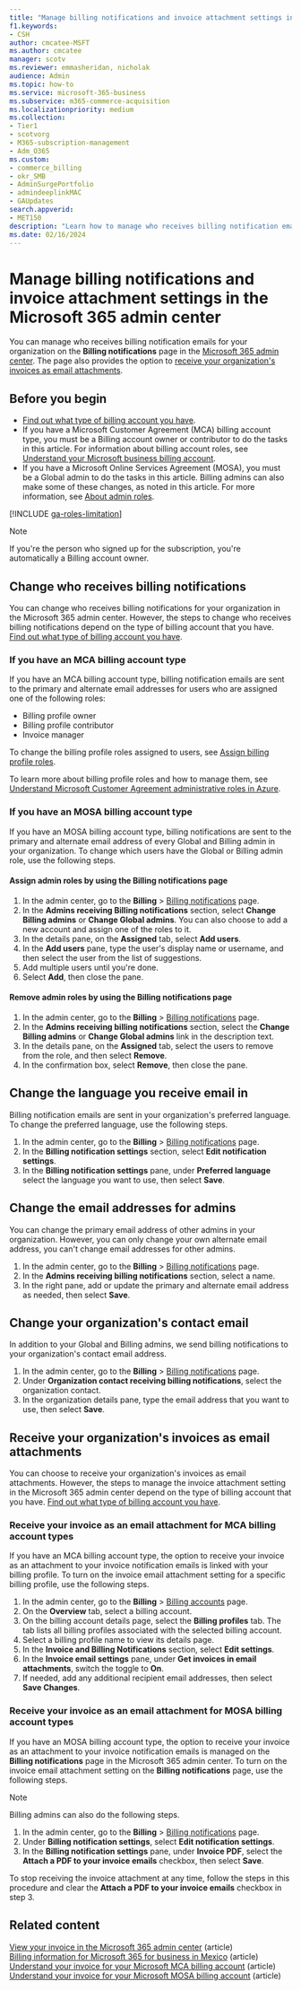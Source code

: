 ```yaml
---
title: "Manage billing notifications and invoice attachment settings in the Microsoft 365 admin center"
f1.keywords:
- CSH
author: cmcatee-MSFT
ms.author: cmcatee
manager: scotv
ms.reviewer: emmasheridan, nicholak
audience: Admin
ms.topic: how-to
ms.service: microsoft-365-business
ms.subservice: m365-commerce-acquisition
ms.localizationpriority: medium
ms.collection: 
- Tier1
- scotvorg
- M365-subscription-management
- Adm_O365
ms.custom:
- commerce_billing
- okr_SMB
- AdminSurgePortfolio
- admindeeplinkMAC
- GAUpdates
search.appverid:
- MET150
description: "Learn how to manage who receives billing notification emails and invoice attachments in the Microsoft 365 admin center."
ms.date: 02/16/2024
---
```


# Manage billing notifications and invoice attachment settings in the Microsoft 365 admin center

You can manage who receives billing notification emails for your organization on the **Billing notifications** page in the <a href="https://go.microsoft.com/fwlink/p/?linkid=2024339" target="_blank">Microsoft 365 admin center</a>. The page also provides the option to [receive your organization's invoices as email attachments](#receive-your-organizations-invoices-as-email-attachments).

## Before you begin

- [Find out what type of billing account you have](../manage-billing-accounts.md#view-my-billing-accounts).
- If you have a Microsoft Customer Agreement (MCA) billing account type, you must be a Billing account owner or contributor to do the tasks in this article. For information about billing account roles, see [Understand your Microsoft business billing account](../manage-billing-accounts.md).
- If you have a Microsoft Online Services Agreement (MOSA), you must be a Global admin to do the tasks in this article. Billing admins can also make some of these changes, as noted in this article. For more information, see [About admin roles](../../admin/add-users/about-admin-roles.md).

[!INCLUDE [ga-roles-limitation](../../includes/ga-roles-limitation.md)]

> [!NOTE]
> If you're the person who signed up for the subscription, you're automatically a Billing account owner.

## Change who receives billing notifications

You can change who receives billing notifications for your organization in the Microsoft 365 admin center. However, the steps to change who receives billing notifications depend on the type of billing account that you have. [Find out what type of billing account you have](../manage-billing-accounts.md#view-my-billing-accounts).

### If you have an MCA billing account type

If you have an MCA billing account type, billing notification emails are sent to the primary and alternate email addresses for users who are assigned one of the following roles:

- Billing profile owner
- Billing profile contributor
- Invoice manager

To change the billing profile roles assigned to users, see [Assign billing profile roles](manage-billing-profiles.md#assign-billing-profile-roles).

To learn more about billing profile roles and how to manage them, see [Understand Microsoft Customer Agreement administrative roles in Azure](/azure/cost-management-billing/manage/understand-mca-roles).

### If you have an MOSA billing account type

If you have an MOSA billing account type, billing notifications are sent to the primary and alternate email address of every Global and Billing admin in your organization. To change which users have the Global or Billing admin role, use the following steps.

#### Assign admin roles by using the Billing notifications page

1. In the admin center, go to the **Billing** > <a href="https://go.microsoft.com/fwlink/p/?linkid=853212" target="_blank">Billing notifications</a> page.
2. In the **Admins receiving Billing notifications** section, select **Change Billing admins** or **Change Global admins**. You can also choose to add a new account and assign one of the roles to it.
3. In the details pane, on the **Assigned** tab, select **Add users**.
4. In the **Add users** pane, type the user's display name or username, and then select the user from the list of suggestions.
5. Add multiple users until you're done.
6. Select **Add**, then close the pane.

#### Remove admin roles by using the Billing notifications page

1. In the admin center, go to the **Billing** > <a href="https://go.microsoft.com/fwlink/p/?linkid=853212" target="_blank">Billing notifications</a> page.
2. In the **Admins receiving billing notifications** section, select the **Change Billing admins** or **Change Global admins** link in the description text.
3. In the details pane, on the **Assigned** tab, select the users to remove from the role, and then select **Remove**.
4. In the confirmation box, select **Remove**, then close the pane.

## Change the language you receive email in

Billing notification emails are sent in your organization's preferred language. To change the preferred language, use the following steps.

1. In the admin center, go to the **Billing** > <a href="https://go.microsoft.com/fwlink/p/?linkid=853212" target="_blank">Billing notifications</a> page.
2. In the **Billing notification settings** section, select **Edit notification settings**.
3. In the **Billing notification settings** pane, under **Preferred language** select the language you want to use, then select **Save**.

## Change the email addresses for admins

You can change the primary email address of other admins in your organization. However, you can only change your own alternate email address, you can't change email addresses for other admins.

1. In the admin center, go to the **Billing** > <a href="https://go.microsoft.com/fwlink/p/?linkid=853212" target="_blank">Billing notifications</a> page.
2. In the **Admins receiving billing notifications** section, select a name.
3. In the right pane, add or update the primary and alternate email address as needed, then select **Save**.

## Change your organization's contact email

In addition to your Global and Billing admins, we send billing notifications to your organization's contact email address.

1. In the admin center, go to the **Billing** > <a href="https://go.microsoft.com/fwlink/p/?linkid=853212" target="_blank">Billing notifications</a> page.
2. Under **Organization contact receiving billing notifications**, select the organization contact.
3. In the organization details pane, type the email address that you want to use, then select **Save**.

## Receive your organization's invoices as email attachments

You can choose to receive your organization's invoices as email attachments. However, the steps to manage the invoice attachment setting in the Microsoft 365 admin center depend on the type of billing account that you have. [Find out what type of billing account you have](../manage-billing-accounts.md#view-my-billing-accounts).

### Receive your invoice as an email attachment for MCA billing account types

If you have an MCA billing account type, the option to receive your invoice as an attachment to your invoice notification emails is linked with your billing profile. To turn on the invoice email attachment setting for a specific billing profile, use the following steps.

1. In the admin center, go to the **Billing** > <a href="https://go.microsoft.com/fwlink/p/?linkid=2102895" target="_blank">Billing accounts</a> page.
2. On the **Overview** tab, select a billing account.
3. On the billing account details page, select the **Billing profiles** tab. The tab lists all billing profiles associated with the selected billing account.
4. Select a billing profile name to view its details page.
5. In the **Invoice and Billing Notifications** section, select **Edit settings**.
6. In the **Invoice email settings** pane, under **Get invoices in email attachments**, switch the toggle to **On**.
7. If needed, add any additional recipient email addresses, then select **Save Changes**.

### Receive your invoice as an email attachment for MOSA billing account types

If you have an MOSA billing account type, the option to receive your invoice as an attachment to your invoice notification emails is managed on the **Billing  notifications** page in the Microsoft 365 admin center. To turn on the invoice email attachment setting on the **Billing notifications** page, use the following steps.

> [!NOTE]
> Billing admins can also do the following steps.

1. In the admin center, go to the **Billing** > <a href="https://go.microsoft.com/fwlink/p/?linkid=853212" target="_blank">Billing notifications</a> page.
2. Under **Billing notification settings**, select **Edit notification settings**.
3. In the **Billing notification settings** pane, under **Invoice PDF**, select the **Attach a PDF to your invoice emails** checkbox, then select **Save**.

To stop receiving the invoice attachment at any time, follow the steps in this procedure and clear the **Attach a PDF to your invoice  emails** checkbox in step 3.

## Related content

[View your invoice in the Microsoft 365 admin center](view-your-bill-or-invoice.md) (article)\
[Billing information for Microsoft 365 for business in Mexico](mexico-billing-info.md) (article)\
[Understand your invoice for your Microsoft MCA billing account](understand-your-invoice.md) (article)\
[Understand your invoice for your Microsoft MOSA billing account](understand-your-invoice2.md) (article)
